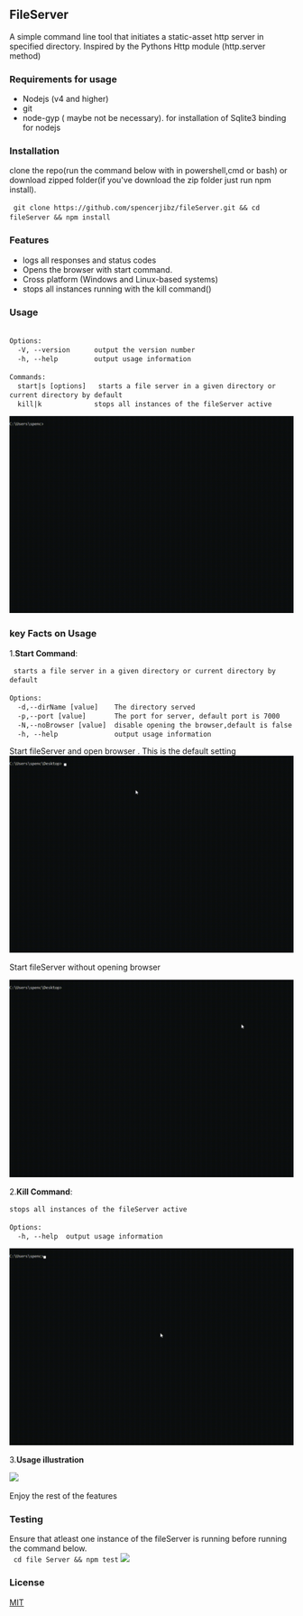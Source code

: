 ## FileServer 
A simple command line tool that initiates a static-asset http server in specified directory. Inspired by the Pythons Http module (http.server method)
 
### Requirements for usage
 - Nodejs  (v4 and higher) 
 - git
 - node-gyp ( maybe not be necessary). for installation of Sqlite3 binding for nodejs
### Installation
clone the repo(run the command below with in powershell,cmd or  bash) or download zipped folder(if you've download the zip folder just run npm install).<br>
 
``` git clone https://github.com/spencerjibz/fileServer.git && cd  fileServer && npm install```
 
### Features
-  logs all  responses and status codes
 - Opens the browser with start command. 
 - Cross platform (Windows and Linux-based systems)
 -  stops all instances running with the kill command()
### Usage
``` Usage: app [options] [command]

Options:
  -V, --version      output the version number
  -h, --help         output usage information

Commands:
  start|s [options]   starts a file server in a given directory or current directory by default
  kill|k             stops all instances of the fileServer active

  ```
  
![](https://raw.githubusercontent.com/spencerjibz/fileServer/master/assets/general.gif)
### key Facts on Usage

1.**Start Command**: <br> 
```  
 starts a file server in a given directory or current directory by default

Options:
  -d,--dirName [value]    The directory served
  -p,--port [value]       The port for server, default port is 7000
  -N,--noBrowser [value]  disable opening the browser,default is false
  -h, --help              output usage information

```
Start fileServer and  open browser . This is the default setting
 ![](https://raw.githubusercontent.com/spencerjibz/fileServer/master/assets/startCommand.gif)

Start fileServer without opening browser

 ![](https://raw.githubusercontent.com/spencerjibz/fileServer/master/assets/NobrowserCommand.gif)
 

2.**Kill Command**: <br>
``` 
stops all instances of the fileServer active

Options:
  -h, --help  output usage information

```
 ![](https://raw.githubusercontent.com/spencerjibz/fileServer/master/assets/killCommand.gif)

3.**Usage illustration**<br>
 

 ![](https://raw.githubusercontent.com/spencerjibz/fileServer/master/assets/Crd.gif)

 Enjoy the rest of the features
### Testing
 Ensure that  atleast one instance of the fileServer is running before running the command below.<br>
 ```  cd file Server && npm test ```
  ![](https://raw.githubusercontent.com/spencerjibz/fileServer/master/assets/tests.gif)

### License
  [MIT](https://github.com/spencerjibz/fileServer/blob/master/LICENSE)
